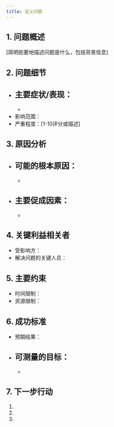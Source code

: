 ```yaml
---
title: 定义问题
---
```


## 1. 问题概述
[简明扼要地描述问题是什么，包括背景信息]

## 2. 问题细节
- 主要症状/表现：
  - 
  - 
- 影响范围：
- 严重程度：[1-10评分或描述]

## 3. 原因分析
- 可能的根本原因：
  - 
  - 
- 主要促成因素：
  - 
  - 

## 4. 关键利益相关者
- 受影响方：
- 解决问题的关键人员：

## 5. 主要约束
- 时间限制：
- 资源限制：

## 6. 成功标准
- 预期结果：
- 可测量的目标：
  - 
  - 

## 7. 下一步行动
1. 
2. 
3. 
